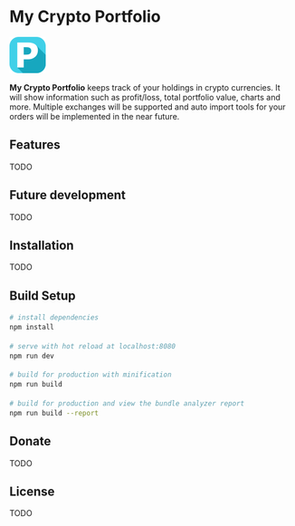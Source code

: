 # My Crypto Portfolio

![MyCryptoPortfolio](src/assets/logo64.png)

**My Crypto Portfolio** keeps track of your holdings in crypto currencies.
It will show information such as profit/loss, total portfolio value, charts and more.
Multiple exchanges will be supported and auto import tools for your orders will be implemented in the near future.

## Features
TODO

## Future development
TODO

## Installation
TODO

## Build Setup

``` bash
# install dependencies
npm install

# serve with hot reload at localhost:8080
npm run dev

# build for production with minification
npm run build

# build for production and view the bundle analyzer report
npm run build --report
```

## Donate
TODO

## License
TODO
